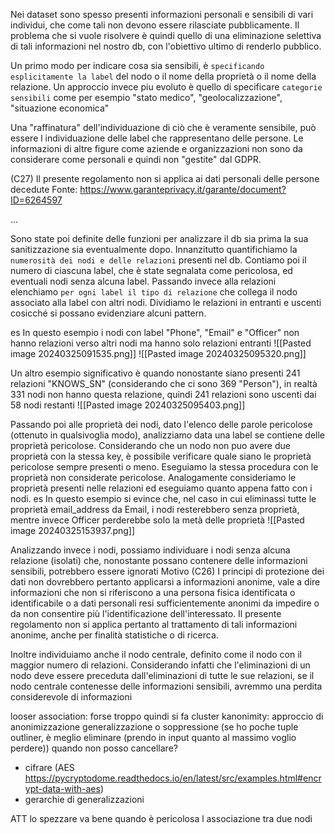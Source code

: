 Nei dataset sono spesso presenti informazioni personali e sensibili di vari individui, che come tali non devono essere rilasciate pubblicamente.
Il problema che si vuole risolvere è quindi quello di una eliminazione selettiva di tali informazioni nel nostro db, con l'obiettivo ultimo di renderlo pubblico.

Un primo modo per indicare cosa sia sensibili, è `specificando esplicitamente la label` del nodo o il nome della proprietà o il nome della relazione.
Un approccio invece piu evoluto è quello di specificare `categorie sensibili` come per esempio "stato medico", "geolocalizzazione", "situazione economica"

Una "raffinatura" dell'individuazione di ciò che è veramente sensibile, può essere l individuazione delle label che rappresentano delle persone. Le informazioni di altre figure come aziende e organizzazioni non sono da considerare come personali e quindi non "gestite" dal GDPR.


(C27) Il presente regolamento non si applica ai dati personali delle persone decedute
Fonte: https://www.garanteprivacy.it/garante/document?ID=6264597

...

Sono state poi definite delle funzioni per analizzare il db sia prima la sua sanitizzazione sia eventualmente dopo.
Innanzitutto quantifichiamo la `numerosità dei nodi e delle relazioni` presenti nel db.
Contiamo poi il numero di ciascuna label, che è state segnalata come pericolosa, ed eventuali nodi senza alcuna label. 
Passando invece alla relazioni elenchiamo `per ogni label il tipo di relazione` che collega il nodo associato alla label con altri nodi. Dividiamo le relazioni in entranti e uscenti cosicché si possano evidenziare alcuni pattern. 

es
In questo esempio i nodi con label "Phone", "Email" e "Officer" non hanno relazioni verso altri nodi ma hanno solo relazioni entranti 
![[Pasted image 20240325091535.png]]
![[Pasted image 20240325095320.png]]

Un altro esempio significativo è quando nonostante siano presenti 241 relazioni "KNOWS_SN" (considerando che ci sono 369 "Person"), in realtà 331 nodi non hanno questa relazione, quindi 241 relazioni sono uscenti dai 58 nodi restanti
![[Pasted image 20240325095403.png]]

Passando poi alle proprietà dei nodi, dato l'elenco delle parole pericolose (ottenuto in qualsivoglia modo), analizziamo data una label se contiene delle proprietà pericolose.
Considerando che un nodo non puo avere due proprietà con la stessa key, è possibile verificare quale siano le proprietà pericolose sempre presenti o meno.
Eseguiamo la stessa procedura con le proprietà non considerate pericolose. 
Analogamente consideriamo le proprietà presenti nelle relazioni ed eseguiamo quanto appena fatto con i nodi.
es
In questo esempio si evince che, nel caso in cui eliminassi tutte le proprietà email_address da Email, i nodi resterebbero senza proprietà, mentre invece Officer perderebbe solo la metà delle proprietà
![[Pasted image 20240325153937.png]]

Analizzando invece i nodi, possiamo individuare i nodi senza alcuna relazione (isolati) che, nonostante possano contenere delle informazioni sensibili, potrebbero essere ignorati
Motivo
(C26) I principi di protezione dei dati non dovrebbero pertanto applicarsi a informazioni anonime, vale a dire informazioni che non si riferiscono a una persona fisica identificata o identificabile o a dati personali resi sufficientemente anonimi da impedire o da non consentire più l'identificazione dell'interessato. Il presente regolamento non si applica pertanto al trattamento di tali informazioni anonime, anche per finalità statistiche o di ricerca.

Inoltre individuiamo anche il nodo centrale, definito come il nodo con il maggior numero di relazioni. Considerando infatti che l'eliminazioni di un nodo deve essere preceduta dall'eliminazioni di tutte le sue relazioni, se il nodo centrale contenesse delle informazioni sensibili, avremmo una perdita considerevole di informazioni

looser association: forse troppo quindi si fa cluster 
kanonimity: approccio di anonimizzazione generalizzazione o soppressione (se ho poche tuple outliner, è meglio eliminare (prendo in input quanto al massimo voglio perdere))
quando non posso cancellare?
- cifrare (AES https://pycryptodome.readthedocs.io/en/latest/src/examples.html#encrypt-data-with-aes)
- gerarchie di generalizzazioni 


ATT lo spezzare va bene quando è pericolosa l associazione tra due nodi 

